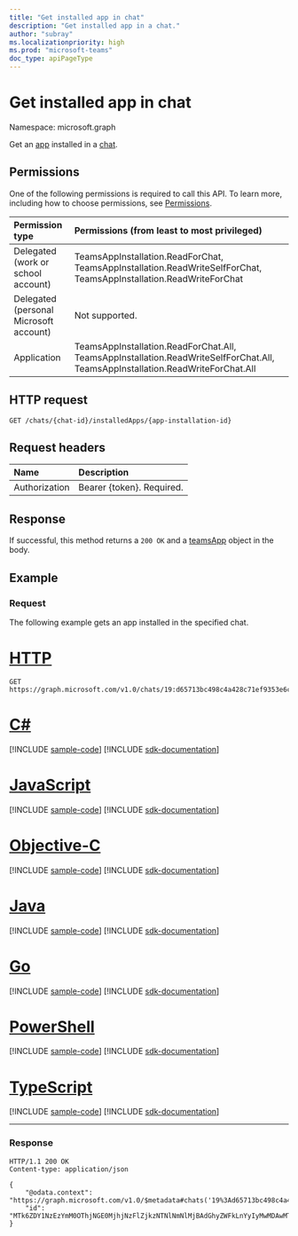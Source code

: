 ```yaml
---
title: "Get installed app in chat"
description: "Get installed app in a chat."
author: "subray"
ms.localizationpriority: high
ms.prod: "microsoft-teams"
doc_type: apiPageType
---
```


# Get installed app in chat

Namespace: microsoft.graph

Get an [app](../resources/teamsappinstallation.md) installed in a [chat](../resources/chat.md).

## Permissions

One of the following permissions is required to call this API. To learn more, including how to choose permissions, see [Permissions](/graph/permissions-reference).

|Permission type      | Permissions (from least to most privileged)              |
|:--------------------|:---------------------------------------------------------|
|Delegated (work or school account) | TeamsAppInstallation.ReadForChat, TeamsAppInstallation.ReadWriteSelfForChat, TeamsAppInstallation.ReadWriteForChat |
|Delegated (personal Microsoft account) | Not supported.    |
|Application | TeamsAppInstallation.ReadForChat.All, TeamsAppInstallation.ReadWriteSelfForChat.All, TeamsAppInstallation.ReadWriteForChat.All

## HTTP request

<!-- { 
"blockType": "ignored" 
} -->

```http
GET /chats/{chat-id}/installedApps/{app-installation-id}
```

## Request headers

|Name|Description|
|:---|:---|
|Authorization|Bearer {token}. Required.|

## Response

If successful, this method returns a `200 OK` and a [teamsApp](../resources/teamsapp.md) object in the body.

## Example

### Request

The following example gets an app installed in the specified chat.


# [HTTP](#tab/http)
<!-- {
  "blockType": "request",
  "name": "get_installedApps_in_chat"
}-->

```msgraph-interactive
GET https://graph.microsoft.com/v1.0/chats/19:d65713bc498c4a428c71ef9353e6ce20@thread.v2/installedApps/MTk6ZDY1NzEzYmM0OThjNGE0MjhjNzFlZjkzNTNlNmNlMjBAdGhyZWFkLnYyIyMwMDAwMTAxNi1kZTA1LTQ5MmUtOTEwNi00ODI4ZmM4YTg2ODc=
```
# [C#](#tab/csharp)
[!INCLUDE [sample-code](../includes/snippets/csharp/get-installedapps-in-chat-csharp-snippets.md)]
[!INCLUDE [sdk-documentation](../includes/snippets/snippets-sdk-documentation-link.md)]

# [JavaScript](#tab/javascript)
[!INCLUDE [sample-code](../includes/snippets/javascript/get-installedapps-in-chat-javascript-snippets.md)]
[!INCLUDE [sdk-documentation](../includes/snippets/snippets-sdk-documentation-link.md)]

# [Objective-C](#tab/objc)
[!INCLUDE [sample-code](../includes/snippets/objc/get-installedapps-in-chat-objc-snippets.md)]
[!INCLUDE [sdk-documentation](../includes/snippets/snippets-sdk-documentation-link.md)]

# [Java](#tab/java)
[!INCLUDE [sample-code](../includes/snippets/java/get-installedapps-in-chat-java-snippets.md)]
[!INCLUDE [sdk-documentation](../includes/snippets/snippets-sdk-documentation-link.md)]

# [Go](#tab/go)
[!INCLUDE [sample-code](../includes/snippets/go/get-installedapps-in-chat-go-snippets.md)]
[!INCLUDE [sdk-documentation](../includes/snippets/snippets-sdk-documentation-link.md)]

# [PowerShell](#tab/powershell)
[!INCLUDE [sample-code](../includes/snippets/powershell/get-installedapps-in-chat-powershell-snippets.md)]
[!INCLUDE [sdk-documentation](../includes/snippets/snippets-sdk-documentation-link.md)]

# [TypeScript](#tab/typescript)
[!INCLUDE [sample-code](../includes/snippets/typescript/get-installedapps-in-chat-typescript-snippets.md)]
[!INCLUDE [sdk-documentation](../includes/snippets/snippets-sdk-documentation-link.md)]

---



### Response

<!-- {
  "blockType": "response",
  "truncated": true,
  "@odata.type": "microsoft.graph.teamsAppInstallation"
}
-->

```http
HTTP/1.1 200 OK
Content-type: application/json

{
    "@odata.context": "https://graph.microsoft.com/v1.0/$metadata#chats('19%3Ad65713bc498c4a428c71ef9353e6ce20%40thread.v2')/installedApps/$entity",
    "id": "MTk6ZDY1NzEzYmM0OThjNGE0MjhjNzFlZjkzNTNlNmNlMjBAdGhyZWFkLnYyIyMwMDAwMTAxNi1kZTA1LTQ5MmUtOTEwNi00ODI4ZmM4YTg2ODc="
}
```

<!-- uuid: 8fcb5dbc-d5aa-4681-8e31-b001d5168d79
2015-10-25 14:57:30 UTC -->
<!-- {
  "type": "#page.annotation",
  "description": "Chat get installedapps",
  "keywords": "",
  "section": "documentation",
  "tocPath": ""
}-->
